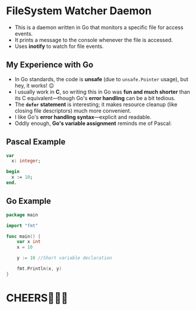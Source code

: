 # FileSystem Watcher Daemon

- This is a daemon written in Go that monitors a specific file for access events.
- It prints a message to the console whenever the file is accessed.
- Uses **inotify** to watch for file events.

## My Experience with Go
- In Go standards, the code is **unsafe** (due to `unsafe.Pointer` usage), but hey, it works! 😉  
- I usually work in **C**, so writing this in Go was **fun and much shorter** than its C equivalent—though Go's **error handling** can be a bit tedious.  
- The **`defer` statement** is interesting; it makes resource cleanup (like closing file descriptors) much more convenient.  
- I like Go's **error handling syntax**—explicit and readable.  
- Oddly enough, **Go's variable assignment** reminds me of Pascal:  

## Pascal Example
```pascal
var
  x: integer;

begin
  x := 10;
end.
```
## Go Example
```go
package main

import "fmt"

func main() {
    var x int
    x = 10

    y := 10 //Short variable declaration

    fmt.Println(x, y)
}
```

# CHEERS🎊🎊🎉
